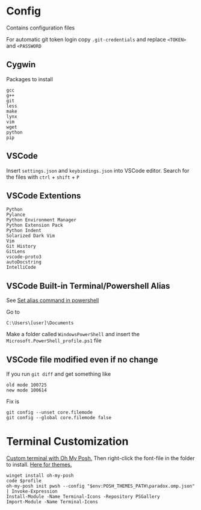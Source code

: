 # Config
Contains configuration files

For automatic git token login copy `.git-credentials` and replace `<TOKEN>` and `<PASSWORD`

## Cygwin

Packages to install

```
gcc
g++
git
less
make
lynx
vim
wget
python
pip
```

## VSCode

Insert `settings.json` and `keybindings.json` into VSCode editor. Search for the files with `ctrl` + `shift` + `P`

## VSCode Extentions

```
Python
Pylance
Python Environment Manager
Python Extension Pack
Python Indent
Solarized Dark Vim
Vim
Git History
GitLens
vscode-proto3
autoDocstring
IntelliCode
```

## VSCode Built-in Terminal/Powershell Alias

See [Set alias command in powershell](https://frankie95.medium.com/set-alias-command-in-powershell-to-make-your-life-easier-61de600c18d2)

Go to 

```
C:\Users\[user]\Documents
```

Make a folder called `WindowsPowerShell` and insert the `Microsoft.PowerShell_profile.ps1` file

## VSCode file modified even if no change

If you run `git diff` and get something like

```
old mode 100725
new mode 100614
```

Fix is

```
git config --unset core.filemode
git config --global core.filemode false
```

# Terminal Customization

[Custom terminal with Oh My Posh.](https://learn.microsoft.com/en-us/windows/terminal/tutorials/custom-prompt-setup) Then right-click the font-file in the folder to install. [Here for themes.](https://ohmyposh.dev/docs/themes) 

```
winget install oh-my-posh
code $profile
oh-my-posh init pwsh --config "$env:POSH_THEMES_PATH\paradox.omp.json" | Invoke-Expression
Install-Module -Name Terminal-Icons -Repository PSGallery
Import-Module -Name Terminal-Icons
```
